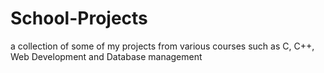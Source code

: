 # School-Projects
 a collection of some of my projects from various courses such as C, C++, Web Development and Database management
